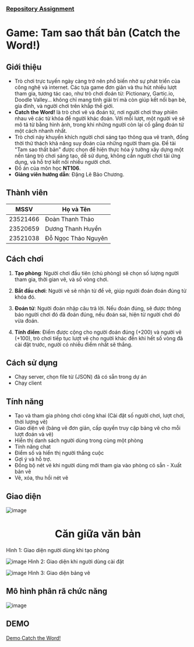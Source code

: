 ### [Repository Assignment](https://github.com/thanhhuyenn24/NT106.P12_Group14_Assignment)

# Game: Tam sao thất bản (Catch the Word!)
## Giới thiệu
- Trò chơi trực tuyến ngày càng trở nên phổ biến nhờ sự phát triển của công nghệ và internet. Các tựa game đơn giản và thu hút nhiều lượt tham gia, tương tác cao, như trò chơi đoán từ: Pictionary, Gartic.io, Doodle Valley… không chỉ mang tính giải trí mà còn giúp kết nối bạn bè, gia đình, và người chơi trên khắp thế giới.
- **Catch the Word!** là trò chơi vẽ và đoán từ, nơi người chơi thay phiên nhau vẽ các từ khóa để người khác đoán. Với mỗi lượt, một người vẽ sẽ mô tả từ bằng hình ảnh, trong khi những người còn lại cố gắng đoán từ một cách nhanh nhất.
- Trò chơi này khuyến khích người chơi sáng tạo thông qua vẽ tranh, đồng thời thử thách khả năng suy đoán của những người tham gia. Đề tài "Tam sao thất bản" được chọn để hiện thực hóa ý tưởng xây dựng một nền tảng trò chơi sáng tạo, dễ sử dụng, không cần người chơi tải ứng dụng, và hỗ trợ kết nối nhiều người chơi.
- Đồ án của môn học **NT106**.
- **Giảng viên hướng dẫn**: Đặng Lê Bảo Chương.

## Thành viên
| MSSV       | Họ và Tên              |
|------------|------------------------|
| 23521466   | Đoàn Thanh Thảo        |
| 23520659   | Dương Thanh Huyền      |
| 23521038   | Đỗ Ngọc Thảo Nguyên    |

## Cách chơi
1. **Tạo phòng**: Người chơi đầu tiên (chủ phòng) sẽ chọn số lượng người tham gia, thời gian vẽ, và số vòng chơi.
   
2. **Bắt đầu chơi**: Người vẽ sẽ nhận từ để vẽ, giúp người đoán đoán đúng từ khóa đó.

3. **Đoán từ**: Người đoán nhập câu trả lời. Nếu đoán đúng, sẽ được thông báo người chơi đó đã đoán đúng, nếu đoán sai, hiện từ người chơi đó vừa đoán.

4. **Tính điểm**: Điểm được cộng cho người đoán đúng (+200) và người vẽ (+100), trò chơi tiếp tục lượt vẽ cho người khác đến khi hết số vòng đã cài đặt trước, người có nhiều điểm nhất sẽ thắng.

## Cách sử dụng
- Chạy server, chọn file từ (JSON) đã có sẵn trong dự án
- Chạy client

## Tính năng
-	Tạo và tham gia phòng chơi công khai (Cài đặt số người chơi, lượt chơi, thời lượng vẽ) 
-	Giao diện vẽ (bảng vẽ đơn giản, cấp quyền truy cập bảng vẽ cho mỗi lượt đoán và vẽ)
-	Hiển thị danh sách người dùng trong cùng một phòng 
-	Tính năng chat 
-	Điểm số và hiển thị người thắng cuộc
-	Gợi ý và hỗ trợ.
-	Đồng bộ nét vẽ khi người dùng mới tham gia vào phòng có sẵn - Xuất bản vẽ 
-	Vẽ, xóa, thu hồi nét vẽ

## Giao diện
![image](https://github.com/user-attachments/assets/35541457-83d7-45f9-92fa-27c8db749b1f)
<div align="center">
<h1>Căn giữa văn bản</h1>
</div>Hình 1: Giao diện người dùng khi tạo phòng
                     
![image](https://github.com/user-attachments/assets/2db13e77-0527-48be-8e16-fbeb22fafbdf)
                     Hình 2: Giao diện khi người dùng cài đặt
                     
![image](https://github.com/user-attachments/assets/db182345-4962-4222-9a2f-f5509a09ea34)
                     Hình 3: Giao diện bảng vẽ

## Mô hình phân rã chức năng
![image](https://github.com/user-attachments/assets/ce113fe1-d4b2-4a93-a467-8d5da353ab9c)

## DEMO
[Demo Catch the Word!](https://drive.google.com/file/d/1O4LcK-0G7ahz3BnV4a7E-qQeaD0xd_Sg/view?fbclid=IwZXh0bgNhZW0CMTEAAR0yhhujmkKaMlqOfpoV1D-LNCDidIL8GsopOAky4Uu1Y7Jny2BQ8AwFqGk_aem_Rqwgw0GPI19DKjnWtkRGOg)
